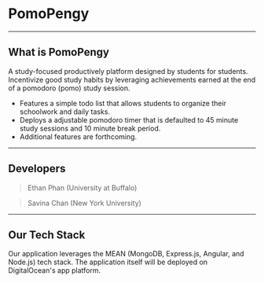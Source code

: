 # PomoPengy
---
## What is PomoPengy
A study-focused productively platform designed by students for students. Incentivize good study habits by leveraging achievements earned at the end of a pomodoro (pomo) study session.
 - Features a simple todo list that allows students to organize their schoolwork and daily tasks.
 - Deploys a adjustable pomodoro timer that is defaulted to 45 minute study sessions and 10 minute break period.
 - Additional features are forthcoming.
---
## Developers
 > Ethan Phan (University at Buffalo)
 
 > Savina Chan (New York University)
 ---
 ## Our Tech Stack
 Our application leverages the MEAN (MongoDB, Express.js, Angular, and Node.js) tech stack. The application itself will be deployed on DigitalOcean's app platform.
